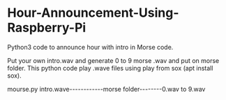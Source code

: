 # Hour-Announcement-Using-Raspberry-Pi
Python3 code to announce hour with intro in Morse code.

Put your own intro.wav and generate 0 to 9 morse .wav and put on morse folder.
This python code play .wave files using play from sox (apt install sox).



mourse.py
intro.wave------------morse folder--------0.wav to 9.wav

